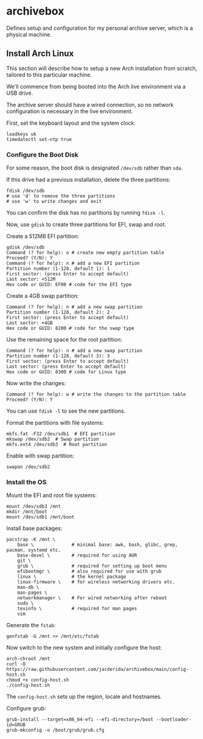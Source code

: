 # archivebox

Defines setup and configuration for my personal archive server, which is a physical machine.

## Install Arch Linux

This section will describe how to setup a new Arch installation from scratch, tailored to this particular machine.

We'll commence from being booted into the Arch live environment via a USB drive.

The archive server should have a wired connection, so no network configuration is necessary in the live environment.

First, set the keyboard layout and the system clock:
```
loadkeys uk
timedatectl set-ntp true
```

### Configure the Boot Disk

For some reason, the boot disk is designated `/dev/sdb` rather than `sda`.

If this drive had a previous installation, delete the three partitions:
```
fdisk /dev/sdb
# use 'd' to remove the three partitions
# use 'w' to write changes and exit
```

You can confirm the disk has no partitions by running `fdisk -l`.

Now, use `gdisk` to create three partitions for EFI, swap and root.

Create a 512MB EFI partition:
```
gdisk /dev/sdb
Command (? for help): o # create new empty partition table
Proceed? (Y/N): Y
Command (? for help): n # add a new EFI partition
Partition number (1-128, default 1): 1
First sector: (press Enter to accept default)
Last sector: +512M
Hex code or GUID: EF00 # code for the EFI type
```

Create a 4GB swap partition:
```
Command (? for help): n # add a new swap partition
Partition number (1-128, default 2): 2
First sector: (press Enter to accept default)
Last sector: +4GB
Hex code or GUID: 8200 # code for the swap type
```

Use the remaining space for the root partition:
```
Command (? for help): n # add a new swap partition
Partition number (1-128, default 3): 3
First sector: (press Enter to accept default)
Last sector: (press Enter to accept default)
Hex code or GUID: 8300 # code for Linux type
```

Now write the changes:
```
Command (? for help): w # write the changes to the partition table
Proceed? (Y/N): Y
```

You can use `fdisk -l` to see the new partitions.

Format the partitions with file systems:
```
mkfs.fat -F32 /dev/sdb1  # EFI partition
mkswap /dev/sdb2  # Swap partition
mkfs.ext4 /dev/sdb3  # Root partition
```

Enable with swap partition:
```
swapon /dev/sdb2
```

### Install the OS

Mount the EFI and root file systems:
```
mount /dev/sdb3 /mnt
mkdir /mnt/boot
mount /dev/sdb1 /mnt/boot
```

Install base packages:
```
pacstrap -K /mnt \
    base \              # minimal base: awk, bash, glibc, grep, pacman, systemd etc.
    base-devel \        # required for using AUR
    git \
    grub \              # required for setting up boot menu
    efibootmgr \        # also required for use with grub
    linux \             # the kernel package
    linux-firmware \    # for wireless networking drivers etc.
    man-db \
    man-pages \
    networkmanager \    # For wired networking after reboot
    sudo \
    texinfo \           # required for man pages
    vim
```

Generate the `fstab`:
```
genfstab -U /mnt >> /mnt/etc/fstab
```

Now switch to the new system and initially configure the host:
```
arch-chroot /mnt
curl -O https://raw.githubusercontent.com/jacderida/archivebox/main/config-host.sh
chmod +x config-host.sh
./config-host.sh
```

The `config-host.sh` sets up the region, locale and hostnames.

Configure grub:
```
grub-install --target=x86_64-efi --efi-directory=/boot --bootloader-id=GRUB
grub-mkconfig -o /boot/grub/grub.cfg
```
